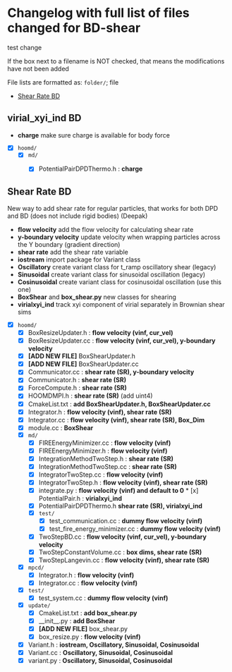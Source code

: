 # Changelog with full list of files changed for BD-shear

test change

If the box next to a filename is NOT checked, that means the modifications have not been added

File lists are formatted as: `folder/`; file

* [Shear Rate BD](/changelog.md#shear-rate-BD)

## virial_xyi_ind BD
- **charge** make sure charge is available for body force
* [x] `hoomd/`
	* [x] `md/`
		* [x] PotentialPairDPDThermo.h : **charge**


## Shear Rate BD
New way to add shear rate for regular particles, that works for both DPD and BD (does not include rigid bodies) (Deepak)
- **flow velocity** add the flow velocity for calculating shear rate
- **y-boundary velocity** update velocity when wrapping particles across the Y boundary (gradient direction)
- **shear rate** add the shear rate variable
- **iostream** import package for Variant class
- **Oscillatory** create variant class for t_ramp oscillatory shear (legacy)
- **Sinusoidal** create variant class for sinusoidal oscillation (legacy)
- **Cosinusoidal** create variant class for cosinusoidal oscillation (use this one)
- **BoxShear** and **box_shear.py** new classes for shearing
- **virialxyi_ind** track xyi component of virial separately in Brownian shear sims


* [x] `hoomd/`
	* [x] BoxResizeUpdater.h : **flow velocity (vinf, cur_vel)**
	* [x] BoxResizeUpdater.cc : **flow velocity (vinf, cur_vel), y-boundary velocity**
	* [x] **[ADD NEW FILE]** BoxShearUpdater.h
	* [x] **[ADD NEW FILE]** BoxShearUpdater.cc
	* [x] Communicator.cc : **shear rate (SR), y-boundary velocity**
	* [x] Communicator.h : **shear rate (SR)**
	* [x] ForceCompute.h : **shear rate (SR)**
	* [x] HOOMDMPI.h : **shear rate (SR)** (add uint4) 
	* [x] CmakeList.txt : **add BoxShearUpdater.h, BoxShearUpdater.cc**
	* [x] Integrator.h : **flow velocity (vinf), shear rate (SR)**
	* [x] Integrator.cc : **flow velocity (vinf), shear rate (SR), Box_Dim**
	* [x] module.cc : **BoxShear**
	* [x] `md/`
		* [x] FIREEnergyMinimizer.cc : **flow velocity (vinf)**
		* [x] FIREEnergyMinimizer.h : **flow velocity (vinf)**
		* [x] IntegrationMethodTwoStep.h : **shear rate (SR)**
		* [x] IntegrationMethodTwoStep.cc : **shear rate (SR)**
		* [x] IntegratorTwoStep.cc : **flow velocity (vinf)**
		* [x] IntegratorTwoStep.h : **flow velocity (vinf), shear rate (SR)**
		* [x] integrate.py : **flow velocity (vinf) and default to 0**
                * [x] PotentialPair.h : **virialxyi_ind**
		* [x] PotentialPairDPDThermo.h **shear rate (SR), virialxyi_ind**
		* [x] `test/`
			* [x] test_communication.cc : **dummy flow velocity (vinf)** 
			* [x] test_fire_energy_minimizer.cc : **dummy flow velocity (vinf)**
		* [x] TwoStepBD.cc : **flow velocity (vinf, cur_vel), y-boundary velocity**
		* [x] TwoStepConstantVolume.cc : **box dims, shear rate (SR)**
		* [x] TwoStepLangevin.cc : **flow velocity (vinf), shear rate (SR)**
	* [x] `mpcd/`
		* [x] Integrator.h : **flow velocity (vinf)**
		* [x] Integrator.cc : **flow velocity (vinf)**
	* [x] `test/` 
		* [x] test_system.cc : **dummy flow velocity (vinf)**
	* [x] `update/`
		* [x] CmakeList.txt : **add box_shear.py**
		* [x] \_\_init\_\_.py : **add BoxShear**
		* [x] **[ADD NEW FILE]** box_shear.py
		* [x] box_resize.py : **flow velocity (vinf)**
	* [x] Variant.h : **iostream, Oscillatory, Sinusoidal, Cosinusoidal**
	* [x] Variant.cc : **Oscillatory, Sinusoidal, Cosinusoidal**
	* [x] variant.py : **Oscillatory, Sinusoidal, Cosinusoidal**
